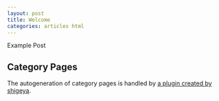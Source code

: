 ```yaml
---
layout: post
title: Welcome
categories: articles html
---
```


Example Post


## Category Pages

The autogeneration of category pages is handled by [a plugin created by shigeya](https://github.com/shigeya/jekyll-category-archive-plugin).


